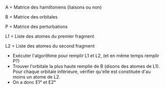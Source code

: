 A = Matrice des hamiltoniens (liaisons ou non)

B = Matrice des orbitales

P = Matrice des perturbations

L1 = Liste des atomes du premier fragment

L2 = Liste des atomes du second fragment

- Exécuter l'algorithme pour remplir L1 et L2, (et en même temps remplir P?)
- Trouver l'orbitale la plus haute remplie de B (disons des atomes de L1). Pour chaque orbitale inférieure, vérifier qu'elle est constituée d'au moins un atome de L2.
- On a donc E1° et E2°